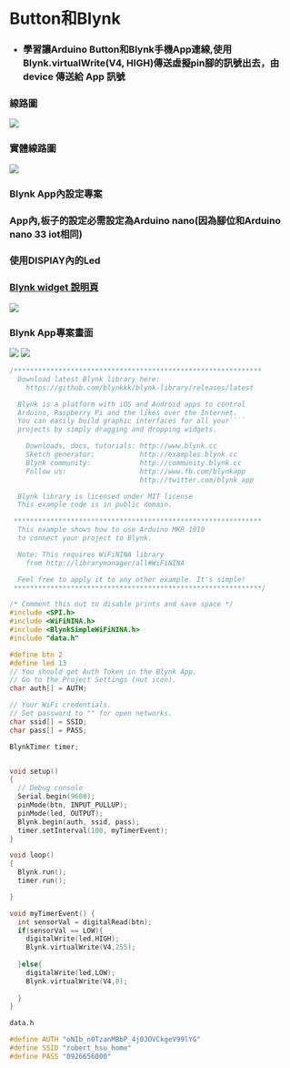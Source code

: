 # Button和Blynk
- ### 學習讓Arduino Button和Blynk手機App連線,使用Blynk.virtualWrite(V4, HIGH)傳送虛擬pin腳的訊號出去，由device 傳送給 App 訊號
### 線路圖
![](Button_bb.png)

### 實體線路圖
![](IMG_0372.jpg)

### Blynk App內設定專案
### App內,板子的設定必需設定為Arduino nano(因為腳位和Arduino nano 33 iot相同)
### 使用DISPlAY內的Led
### [Blynk widget 說明頁](https://docs.blynk.io/en/blynk.apps/widgets)
![](IMG_1BF.jpeg)

### Blynk App專案畫面 
![](IMG_A3E918CFDDDF-1.jpeg)
![](IMG_AD5BDB402A9D-1.jpeg)




```C++
/*************************************************************
  Download latest Blynk library here:
    https://github.com/blynkkk/blynk-library/releases/latest

  Blynk is a platform with iOS and Android apps to control
  Arduino, Raspberry Pi and the likes over the Internet.
  You can easily build graphic interfaces for all your````
  projects by simply dragging and dropping widgets.

    Downloads, docs, tutorials: http://www.blynk.cc
    Sketch generator:           http://examples.blynk.cc
    Blynk community:            http://community.blynk.cc
    Follow us:                  http://www.fb.com/blynkapp
                                http://twitter.com/blynk_app

  Blynk library is licensed under MIT license
  This example code is in public domain.

 *************************************************************
  This example shows how to use Arduino MKR 1010
  to connect your project to Blynk.

  Note: This requires WiFiNINA library
    from http://librarymanager/all#WiFiNINA

  Feel free to apply it to any other example. It's simple!
 *************************************************************/

/* Comment this out to disable prints and save space */
#include <SPI.h>
#include <WiFiNINA.h>
#include <BlynkSimpleWiFiNINA.h>
#include "data.h"

#define btn 2
#define led 13
// You should get Auth Token in the Blynk App.
// Go to the Project Settings (nut icon).
char auth[] = AUTH;

// Your WiFi credentials.
// Set password to "" for open networks.
char ssid[] = SSID;
char pass[] = PASS;

BlynkTimer timer;


void setup()
{
  // Debug console
  Serial.begin(9600);
  pinMode(btn, INPUT_PULLUP);
  pinMode(led, OUTPUT);
  Blynk.begin(auth, ssid, pass);
  timer.setInterval(100, myTimerEvent);
}

void loop()
{
  Blynk.run();
  timer.run();

}

void myTimerEvent() {
  int sensorVal = digitalRead(btn);
  if(sensorVal == LOW){
    digitalWrite(led,HIGH);
    Blynk.virtualWrite(V4,255);
    
  }else{
    digitalWrite(led,LOW);
    Blynk.virtualWrite(V4,0);
    
  }
}
```

```c++
data.h

#define AUTH "oNIb_n0TzanMBbP_4j0JOVCkgeV99lYG"
#define SSID "robert_hsu_home"
#define PASS "0926656000"
```


